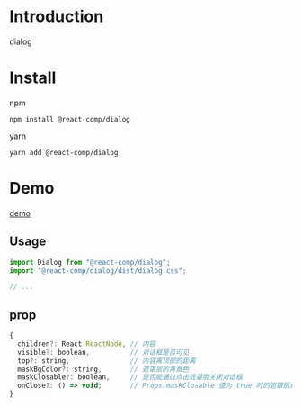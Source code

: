 # Introduction

dialog

# Install

npm

```shell
npm install @react-comp/dialog
```

yarn

```shell
yarn add @react-comp/dialog
```

# Demo

[demo](https://react-comp.github.io/Dialog/)

## Usage

```js
import Dialog from "@react-comp/dialog";
import "@react-comp/dialog/dist/dialog.css";

// ...
```

## prop

```js
{
  children?: React.ReactNode, // 内容
  visible?: boolean,          // 对话框是否可见
  top?: string,               // 内容离顶部的距离
  maskBgColor?: string,       // 遮罩层的背景色
  maskClosable?: boolean,     // 是否能通过点击遮罩层关闭对话框
  onClose?: () => void;       // Props.maskClosable 值为 true 时的遮罩层点击回调
}
```
